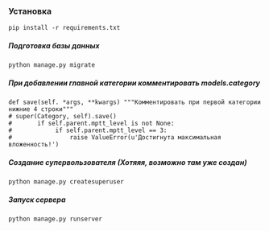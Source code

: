 ### Установка
```
pip install -r requirements.txt
```
##### Подготовка базы данных
```
python manage.py migrate
```

##### При добавлении главной категории комментировать models.category 
```
def save(self. *args, **kwargs) """Комментировать при первой категории нижние 4 строки"""
# super(Category, self).save()
#       if self.parent.mptt_level is not None:
#            if self.parent.mptt_level == 3:
#                raise ValueError(u'Достигнута максимальная вложенность!')
```
##### Создание супервользователя (Хотяяя, возможно там уже создан)
```
python manage.py createsuperuser
```

##### Запуск сервера
```
python manage.py runserver
```
